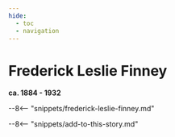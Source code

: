 ```yaml
---
hide:
  - toc
  - navigation 
---
```


# Frederick Leslie Finney

**ca. 1884 - 1932**

--8<-- "snippets/frederick-leslie-finney.md"

--8<-- "snippets/add-to-this-story.md"
